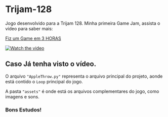 # Trijam-128
Jogo desenvolvido para a Trijam 128. Minha primeira Game Jam, assista o vídeo para saber mais:

[Fiz um Game em 3 HORAS](https://www.youtube.com/watch?v=g1-h8ZM8ooc&t=1s)

[![Watch the video](https://i.ytimg.com/vi/g1-h8ZM8ooc/hqdefault.jpg?sqp=-oaymwEcCNACELwBSFXyq4qpAw4IARUAAIhCGAFwAcABBg==&rs=AOn4CLBAdCzE5XYJIUk6Lddi4WZluWKVqQ)](https://www.youtube.com/watch?v=QssVnOFWWcI)

## Caso Já tenha visto o vídeo.

O arquivo `"AppleThrow.py"` representa o arquivo principal do projeto, aonde está contido o `Loop` principal do jogo.

A pasta `"assets"` é onde está os arquivos complementares do jogo, como imagens e sons.

### Bons Estudos!
